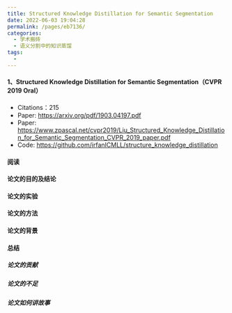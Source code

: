 ```yaml
---
title: Structured Knowledge Distillation for Semantic Segmentation
date: 2022-06-03 19:04:28
permalink: /pages/eb7136/
categories:
  - 学术搬砖
  - 语义分割中的知识蒸馏
tags:
  - 
---
```

#### 1、Structured Knowledge Distillation for Semantic Segmentation（CVPR 2019 Oral）

- Citations：215
- Paper: https://arxiv.org/pdf/1903.04197.pdf
- Paper: https://www.zpascal.net/cvpr2019/Liu_Structured_Knowledge_Distillation_for_Semantic_Segmentation_CVPR_2019_paper.pdf
- Code: https://github.com/irfanICMLL/structure_knowledge_distillation

























































#### 阅读



#### 论文的目的及结论



#### 论文的实验



#### 论文的方法



#### 论文的背景







#### 总结



##### 论文的贡献



##### 论文的不足



##### 论文如何讲故事